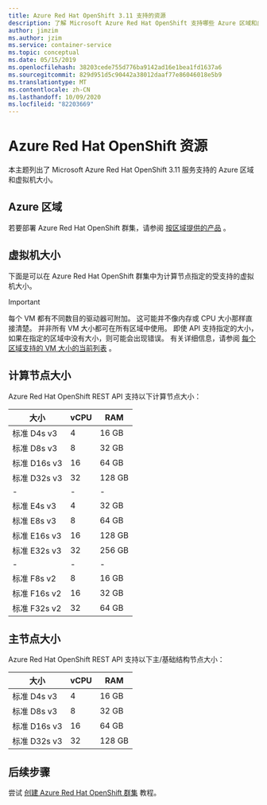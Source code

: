 ```yaml
---
title: Azure Red Hat OpenShift 3.11 支持的资源
description: 了解 Microsoft Azure Red Hat OpenShift 支持哪些 Azure 区域和虚拟机大小。
author: jimzim
ms.author: jzim
ms.service: container-service
ms.topic: conceptual
ms.date: 05/15/2019
ms.openlocfilehash: 38203cede755d776ba9142ad16e1bea1fd1637a6
ms.sourcegitcommit: 829d951d5c90442a38012daaf77e86046018e5b9
ms.translationtype: MT
ms.contentlocale: zh-CN
ms.lasthandoff: 10/09/2020
ms.locfileid: "82203669"
---
```

# <a name="azure-red-hat-openshift-resources"></a>Azure Red Hat OpenShift 资源

本主题列出了 Microsoft Azure Red Hat OpenShift 3.11 服务支持的 Azure 区域和虚拟机大小。

## <a name="azure-regions"></a>Azure 区域

若要部署 Azure Red Hat OpenShift 群集，请参阅 [按区域提供的产品](https://azure.microsoft.com/global-infrastructure/services/?products=openshift&regions=all) 。

## <a name="virtual-machine-sizes"></a>虚拟机大小

下面是可以在 Azure Red Hat OpenShift 群集中为计算节点指定的受支持的虚拟机大小。

> [!Important]
> 每个 VM 都有不同数目的驱动器可附加。 这可能并不像内存或 CPU 大小那样直接清楚。
> 并非所有 VM 大小都可在所有区域中使用。 即使 API 支持指定的大小，如果在指定的区域中没有大小，则可能会出现错误。
> 有关详细信息，请参阅 [每个区域支持的 VM 大小的当前列表](https://azure.microsoft.com/global-infrastructure/services/?products=virtual-machines) 。

## <a name="compute-node-sizes"></a>计算节点大小

Azure Red Hat OpenShift REST API 支持以下计算节点大小：

|大小|vCPU|RAM|
|-|-|-|
|标准 D4s v3|4|16 GB|
|标准 D8s v3|8|32 GB|
|标准 D16s v3|16|64 GB|
|标准 D32s v3|32|128 GB|
|-|-|-|
|标准 E4s v3|4|32 GB|
|标准 E8s v3|8|64 GB|
|标准 E16s v3|16|128 GB|
|标准 E32s v3|32|256 GB|
|-|-|-|
|标准 F8s v2|8|16 GB|
|标准 F16s v2|16|32 GB|
|标准 F32s v2|32|64 GB|

## <a name="master-node-sizes"></a>主节点大小

Azure Red Hat OpenShift REST API 支持以下主/基础结构节点大小：

|大小|vCPU|RAM|
|-|-|-|
|标准 D4s v3|4|16 GB|
|标准 D8s v3|8|32 GB|
|标准 D16s v3|16|64 GB|
|标准 D32s v3|32|128 GB|

## <a name="next-steps"></a>后续步骤

尝试 [创建 Azure Red Hat OpenShift 群集](tutorial-create-cluster.md) 教程。
